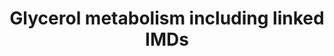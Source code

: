 ---
annotations:
- id: DOID:0111626
  parent: genetic disease
  type: Disease Ontology
  value: D-glyceric aciduria
- id: DOID:0060363
  parent: genetic disease
  type: Disease Ontology
  value: glycerol kinase deficiency
- id: PW:0000013
  parent: disease pathway
  type: Pathway Ontology
  value: disease pathway
- id: PW:0002018
  parent: disease pathway
  type: Pathway Ontology
  value: glycerol kinase deficiency pathway
- id: PW:0000002
  parent: classic metabolic pathway
  type: Pathway Ontology
  value: classic metabolic pathway
authors:
- Sander Lemmens
- Egonw
- DeSl
citedin: ''
communities: []
description: 'This Pathway is a schematic representation of Glycerol metabolism, which
  is an important intermediate metabolite, acting as a bridge between carbohydrate
  and lipid metabolism. This pathway also depicts inherited metabolic diseases that
  disrupt glycerol metabolism including: Glycerol kinase deficiency, Glycerate kinase
  deficiency, Aquaporin 7 deficiency and Cytosolic glycerol-3-phosphate dehydrogenase
  deficiency. This pathway was inspired by chapter 49 (Disorders of Glycerol Metabolism)
  of the book of Blau (ISBN 978-3-030-67726-8).'
last-edited: 2025-07-23
ndex: null
organisms:
- Homo sapiens
redirect_from:
- /index.php/Pathway:WP5570
- /instance/WP5570
- /instance/WP5570_r140078
revision: r140078
schema-jsonld:
- '@context': https://schema.org/
  '@id': https://wikipathways.github.io/pathways/WP5570.html
  '@type': Dataset
  creator:
    '@type': Organization
    name: WikiPathways
  description: 'This Pathway is a schematic representation of Glycerol metabolism,
    which is an important intermediate metabolite, acting as a bridge between carbohydrate
    and lipid metabolism. This pathway also depicts inherited metabolic diseases that
    disrupt glycerol metabolism including: Glycerol kinase deficiency, Glycerate kinase
    deficiency, Aquaporin 7 deficiency and Cytosolic glycerol-3-phosphate dehydrogenase
    deficiency. This pathway was inspired by chapter 49 (Disorders of Glycerol Metabolism)
    of the book of Blau (ISBN 978-3-030-67726-8).'
  keywords:
  - (2R)-2-phosphoglycerate
  - (2R)-3-phospho-glyceroyl phosphate
  - (2R)-3-phosphoglycerate
  - (R)-glycerate
  - 3-hydroxypyruvate
  - AQP7
  - AQP9
  - ATGL
  - Aldo-keto reductase family 1
  - Aldolase
  - D-glyceraldehyde
  - DHAP
  - Diacylglycerol
  - Enolase
  - FFAs
  - Fructose-1,6-bisphosphatase 1
  - Fructose-bisphosphate aldolase B
  - GAPDH
  - GK
  - GLYCTK
  - GPD1
  - GPD2
  - Glucose
  - Glucose-6-phosphatase
  - Glucose-6-phosphate isomerase
  - Glyceraldehyde-3-P
  - Glycerol
  - Glycerol-3-P
  - HSL
  - Hexokinase-1
  - Ketohexokinase
  - L-serine
  - L-serine dehydratase
  - MGLL
  - Monoacylglycerol
  - Phosphoenolpyruvate carboxykinase
  - Phosphofructokinase 1
  - Phosphoglycerate kinase 1
  - Phosphoglycerate mutase 1
  - Pyruvate carboxylase
  - Pyruvate kinase
  - Triacylglycerol
  - Triosephosphate isomerase
  - aminotransferase
  - fructose
  - fructose 1-phosphate
  - hydroxypyruvate reductase
  - oxaloacetate
  - phosphoenolpyruvate
  - pyruvate
  - α-D-glucose 6-phosphate
  - β-D-fructose 1,6-bisphosphate
  - β-D-fructose 6-phosphate
  license: CC0
  name: Glycerol metabolism including linked IMDs
seo: CreativeWork
title: Glycerol metabolism including linked IMDs
wpid: WP5570
---